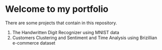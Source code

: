 # Welcome to my portfolio
There are some projects that contain in this repository. 
1. The Handwritten Digit Recognizer using MNIST data
2. Customers Clustering and Sentiment and Time Analysis using Brizillian e-commerce dataset
